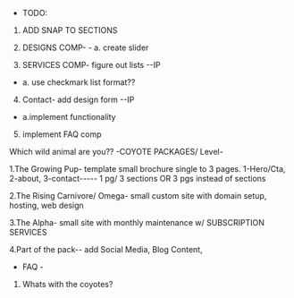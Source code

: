 - TODO:

1. ADD SNAP TO SECTIONS

2. DESIGNS COMP- - a. create slider

3. SERVICES COMP- figure out lists --IP

- a. use checkmark list format??

4. Contact- add design form --IP

- a.implement functionality

5. implement FAQ comp

Which wild animal are you??
-COYOTE PACKAGES/ Level-

1.The Growing Pup- template small brochure single to 3 pages. 1-Hero/Cta, 2-about, 3-contact----- 1 pg/ 3 sections OR 3 pgs instead of sections

2.The Rising Carnivore/ Omega- small custom site with domain setup, hosting, web design

3.The Alpha- small site with monthly maintenance w/ SUBSCRIPTION SERVICES

4.Part of the pack-- add Social Media, Blog Content,

- FAQ -

1. Whats with the coyotes?
